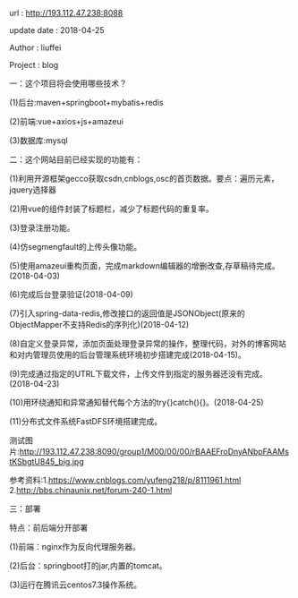 url : http://193.112.47.238:8088

update date : 2018-04-25

Author : liuffei

Project : blog

一：这个项目将会使用哪些技术？

(1)后台:maven+springboot+mybatis+redis

(2)前端:vue+axios+js+amazeui

(3)数据库:mysql


二：这个网站目前已经实现的功能有：

(1)利用开源框架gecco获取csdn,cnblogs,osc的首页数据。要点：遍历元素，jquery选择器

(2)用vue的组件封装了标题栏，减少了标题代码的重复率。

(3)登录注册功能。

(4)仿segmengfault的上传头像功能。

(5)使用amazeui重构页面，完成markdown编辑器的增删改查,存草稿待完成。(2018-04-03)

(6)完成后台登录验证(2018-04-09)

(7)引入spring-data-redis,修改接口的返回值是JSONObject(原来的ObjectMapper不支持Redis的序列化)(2018-04-12)

(8)自定义登录异常，添加页面处理登录异常的操作，整理代码，对外的博客网站和对内管理员使用的后台管理系统环境初步搭建完成(2018-04-15)。

(9)完成通过指定的UTRL下载文件，上传文件到指定的服务器还没有完成。(2018-04-23)

(10)用环绕通知和异常通知替代每个方法的try{}catch(){}。(2018-04-25)

(11)分布式文件系统FastDFS环境搭建完成。

测试图片:http://193.112.47.238:8090/group1/M00/00/00/rBAAEFroDnyANbpFAAMstKSbgtU845_big.jpg

参考资料:1.https://www.cnblogs.com/yufeng218/p/8111961.html        2.http://bbs.chinaunix.net/forum-240-1.html

三：部署

特点：前后端分开部署

(1)前端：nginx作为反向代理服务器。

(2)后台：springboot打的jar,内置的tomcat。

(3)运行在腾讯云centos7.3操作系统。
